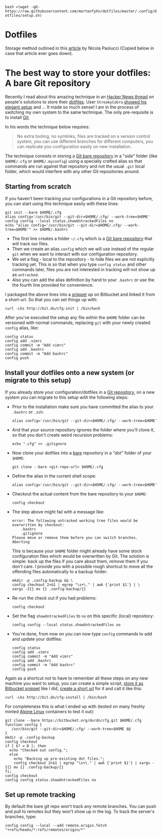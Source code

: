 `bash <(wget -qO- https://raw.githubusercontent.com/mortenfyhn/dotfiles/master/.config/dotfiles/setup.sh)`

# Dotfiles
Storage method outlined in this [article](https://developer.atlassian.com/blog/2016/02/best-way-to-store-dotfiles-git-bare-repo/) by Nicola Paolucci (Copied below in case that article ever goes down).

# The best way to store your dotfiles: A bare Git repository

Recently I read about this amazing technique in an [Hacker News thread](https://news.ycombinator.com/item?id=11070797) on people's solutions to store their [dotfiles](https://en.wikipedia.org/wiki/Dot-file). User `StreakyCobra` [showed his elegant setup](https://news.ycombinator.com/item?id=11071754) and ... It made so much sense! I am in the process of switching my own system to the same technique. The only pre-requisite is to install [Git](https://www.atlassian.com/git/).

In his words the technique below requires:

> No extra tooling, no symlinks, files are tracked on a version control system, you can use different branches for different computers, you can replicate you configuration easily on new installation.

The technique consists in storing a [Git bare repository](http://www.saintsjd.com/2011/01/what-is-a-bare-git-repository/) in a "_side_" folder (like `$HOME/.cfg` or `$HOME/.myconfig`) using a specially crafted alias so that commands are run against that repository and not the usual `.git` local folder, which would interfere with any other Git repositories around.

## Starting from scratch

If you haven't been tracking your configurations in a Git repository before, you can start using this technique easily with these lines:

```
git init --bare $HOME/.cfg
alias config='/usr/bin/git --git-dir=$HOME/.cfg/ --work-tree=$HOME'
config config --local status.showUntrackedFiles no
echo "alias config='/usr/bin/git --git-dir=$HOME/.cfg/ --work-tree=$HOME'" >> $HOME/.bashrc
```

*   The first line creates a folder `~/.cfg` which is a [Git bare repository](http://www.saintsjd.com/2011/01/what-is-a-bare-git-repository/) that will track our files.
*   Then we create an alias `config` which we will use instead of the regular `git` when we want to interact with our configuration repository.
*   We set a flag - local to the repository - to hide files we are not explicitly tracking yet. This is so that when you type `config status` and other commands later, files you are not interested in tracking will not show up as `untracked`.
*   Also you can add the alias definition by hand to your `.bashrc` or use the the fourth line provided for convenience.

I packaged the above lines into a [snippet](https://bitbucket.org/snippets/nicolapaolucci/ergX9) up on Bitbucket and linked it from a short-url. So that you can set things up with:

```
curl -Lks http://bit.do/cfg-init | /bin/bash
```

After you've executed the setup any file within the `$HOME` folder can be versioned with normal commands, replacing `git` with your newly created `config` alias, like:

```
config status
config add .vimrc
config commit -m "Add vimrc"
config add .bashrc
config commit -m "Add bashrc"
config push
```

## Install your dotfiles onto a new system (or migrate to this setup)

If you already store your configuration/dotfiles in a [Git repository](https://www.atlassian.com/git/), on a new system you can migrate to this setup with the following steps:

*   Prior to the installation make sure you have committed the alias to your `.bashrc` or `.zsh`:

    ```
    alias config='/usr/bin/git --git-dir=$HOME/.cfg/ --work-tree=$HOME'
    ```

*   And that your source repository ignores the folder where you'll clone it, so that you don't create weird recursion problems:

    ```
    echo ".cfg" >> .gitignore
    ```

*   Now clone your dotfiles into a [bare](http://www.saintsjd.com/2011/01/what-is-a-bare-git-repository/) repository in a _"dot"_ folder of your `$HOME`:

    ```
    git clone --bare <git-repo-url> $HOME/.cfg
    ```

*   Define the alias in the current shell scope:

    ```
    alias config='/usr/bin/git --git-dir=$HOME/.cfg/ --work-tree=$HOME'
    ```

*   Checkout the actual content from the bare repository to your `$HOME`:

    ```
    config checkout
    ```

*   The step above might fail with a message like:

    ```
    error: The following untracked working tree files would be overwritten by checkout:
        .bashrc
        .gitignore
    Please move or remove them before you can switch branches.
    Aborting
    ```

    This is because your `$HOME` folder might already have some stock configuration files which would be overwritten by Git. The solution is simple: back up the files if you care about them, remove them if you don't care. I provide you with a possible rough shortcut to move all the offending files automatically to a backup folder:

    ```
    mkdir -p .config-backup && \
    config checkout 2>&1 | egrep "\s+\." | awk {'print $1'} | \
    xargs -I{} mv {} .config-backup/{}
    ```

*   Re-run the check out if you had problems:

    ```
    config checkout
    ```

*   Set the flag `showUntrackedFiles` to `no` on this specific (local) repository:

    ```
    config config --local status.showUntrackedFiles no
    ```

*   You're done, from now on you can now type `config` commands to add and update your dotfiles:

    ```
    config status
    config add .vimrc
    config commit -m "Add vimrc"
    config add .bashrc
    config commit -m "Add bashrc"
    config push
    ```


Again as a shortcut not to have to remember all these steps on any new machine you want to setup, you can create a simple script, [store it as Bitbucket snippet](https://bitbucket.org/snippets/nicolapaolucci/7rE9K) like I did, [create a short url](http://bit.do) for it and call it like this:

```
curl -Lks http://bit.do/cfg-install | /bin/bash
```

For completeness this is what I ended up with (tested on many freshly minted [Alpine Linux](http://www.alpinelinux.org/) containers to test it out):

```
git clone --bare https://bitbucket.org/durdn/cfg.git $HOME/.cfg
function config {
   /usr/bin/git --git-dir=$HOME/.cfg/ --work-tree=$HOME $@
}
mkdir -p .config-backup
config checkout
if [ $? = 0 ]; then
  echo "Checked out config.";
  else
    echo "Backing up pre-existing dot files.";
    config checkout 2>&1 | egrep "\s+\." | awk {'print $1'} | xargs -I{} mv {} .config-backup/{}
fi;
config checkout
config config status.showUntrackedFiles no
```

## Set up remote tracking
By default the bare git repo won't track any remote branches. You can push and pull to remotes but they won't show up in the log. To track the server's branches, type:

```
config config --local --add remote.origin.fetch "+refs/heads/*:refs/remotes/origin/*"
```
